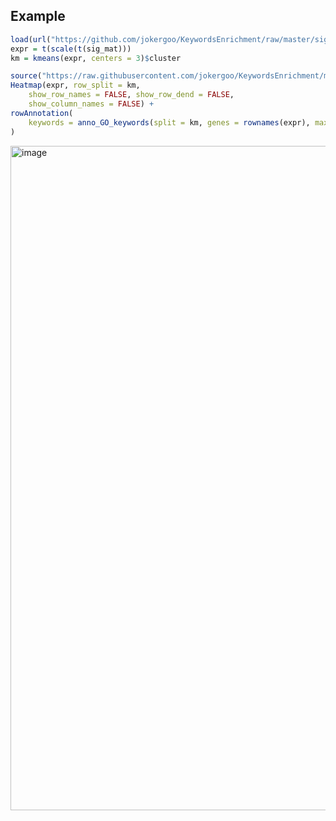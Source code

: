 ## Example

```r
load(url("https://github.com/jokergoo/KeywordsEnrichment/raw/master/sig_mat.RData"))
expr = t(scale(t(sig_mat)))
km = kmeans(expr, centers = 3)$cluster

source("https://raw.githubusercontent.com/jokergoo/KeywordsEnrichment/master/anno.R")
Heatmap(expr, row_split = km, 
	show_row_names = FALSE, show_row_dend = FALSE, 
	show_column_names = FALSE) + 
rowAnnotation(
	keywords = anno_GO_keywords(split = km, genes = rownames(expr), max_words = 30)
)
```

<img width="1063" alt="image" src="https://user-images.githubusercontent.com/449218/167316913-42c51641-b40e-4694-962a-b9c4054dabd8.png">
